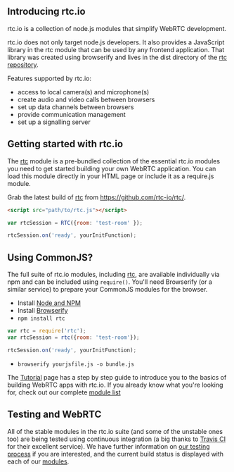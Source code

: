 ## Introducing rtc.io

rtc.io is a collection of node.js modules that simplify WebRTC development.

rtc.io does not only target node.js developers. It also provides a JavaScript library in the rtc module that can be used by any frontend application. That library was created using browserify and lives in the dist directory of the [rtc repository](https://github.com/rtc-io/rtc).

Features supported by rtc.io:

- access to local camera(s) and microphone(s)
- create audio and video calls between browsers
- set up data channels between browsers
- provide communication management
- set up a signalling server


## Getting started with rtc.io

The [rtc](module-rtc.html) module is a pre-bundled collection of the essential rtc.io modules you need to get started building your own WebRTC application. You can load this module directly in your HTML page or include it as a require.js module.

Grab the latest build of [rtc](module-rtc.html) from https://github.com/rtc-io/rtc/.

```html
<script src="path/to/rtc.js"></script>
```

```js
var rtcSession = RTC({room: 'test-room' });

rtcSession.on('ready', yourInitFunction);
```

## Using CommonJS?

The full suite of rtc.io modules, including [rtc](module-rtc.html), are available individually via npm and can be included using `require()`. You'll need Browserify (or a similar service) to prepare your CommonJS modules for the browser.

- Install [Node and NPM](https://www.npmjs.org/)
- Install [Browserify](http://http://browserify.org/)
- `npm install rtc`

```js
var rtc = require('rtc');
var rtcSession = rtc({room: 'test-room'});

rtcSession.on('ready', yourInitFunction);
```

- `browserify yourjsfile.js -o bundle.js`

The [Tutorial](tutorials.html) page has a step by step guide to introduce you to the basics of building WebRTC apps with rtc.io. If you already know what you're looking for, check out our complete [module list](modules.html)

## Testing and WebRTC

All of the stable modules in the rtc.io suite (and some of the unstable ones too) are being tested using continuous integration (a big thanks to [Travis CI](https://travis-ci.org/) for their excellent service).  We have further information on [our testing process](testing-process.html) if you are interested, and the current build status is displayed with each of our [modules](modules.html).